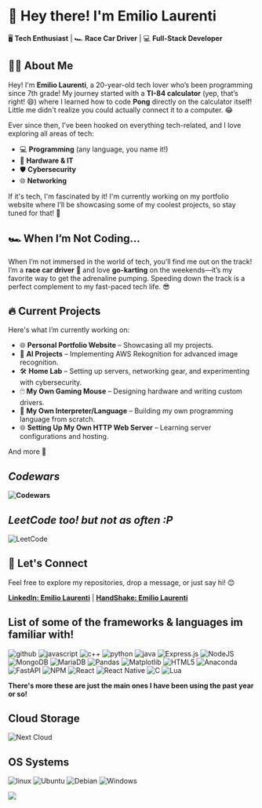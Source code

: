# 👋 Hey there! I'm **Emilio Laurenti** 

🖥️ **Tech Enthusiast** | 🏎️ **Race Car Driver** | 💻 **Full-Stack Developer**

## 👨‍💻 About Me

Hey! I'm **Emilio Laurenti**, a 20-year-old tech lover who’s been programming since 7th grade! My journey started with a **TI-84 calculator** (yep, that’s right! 😄) where I learned how to code **Pong** directly on the calculator itself! Little me didn't realize you could actually connect it to a computer. 😂

Ever since then, I’ve been hooked on everything tech-related, and I love exploring all areas of tech:

- 💻 **Programming** (any language, you name it!)
- 🔧 **Hardware & IT**
- 🛡️ **Cybersecurity**
- 🌐 **Networking**

If it's tech, I'm fascinated by it! I'm currently working on my portfolio website where I’ll be showcasing some of my coolest projects, so stay tuned for that! 🚀

## 🏎️ When I’m Not Coding...

When I’m not immersed in the world of tech, you’ll find me out on the track!  
I’m a **race car driver** 🏁 and love **go-karting** on the weekends—it’s my favorite way to get the adrenaline pumping. Speeding down the track is a perfect complement to my fast-paced tech life. 😎

## 🔥 Current Projects

Here's what I’m currently working on:

- 🌐 **Personal Portfolio Website** – Showcasing all my projects.
- 🤖 **AI Projects** – Implementing AWS Rekognition for advanced image recognition.
- 🛠️ **Home Lab** – Setting up servers, networking gear, and experimenting with cybersecurity.
- 🖱️ **My Own Gaming Mouse** – Designing hardware and writing custom drivers.
- 👾 **My Own Interpreter/Language** – Building my own programming language from scratch.
- 🌐 **Setting Up My Own HTTP Web Server** – Learning server configurations and hosting.

And more 🎉

## ***Codewars***  
**![Codewars](https://www.codewars.com/users/RedDoesCoding/badges/large)**

## ***LeetCode too! but not as often :P***  
![LeetCode](https://img.shields.io/badge/LeetCode-000000?style=for-the-badge&logo=LeetCode&logoColor=#d16c06)

## 🌟 Let's Connect

Feel free to explore my repositories, drop a message, or just say hi! 😊

**[LinkedIn: Emilio Laurenti](https://www.linkedin.com/in/emilio-laurenti-28097b262/)**
| **[HandShake: Emilio Laurenti](https://mdc.joinhandshake.com/profiles/41301079)**



## List of some of the frameworks & languages im familiar with!

![github](https://img.shields.io/badge/GitHub-000000?style=for-the-badge&logo=GitHub&logoColor=white)
![javascript](https://img.shields.io/badge/JavaScript-F7DF1E?style=for-the-badge&logo=javascript&logoColor=blac)
![c++](https://img.shields.io/badge/C%2B%2B-00599C?style=for-the-badge&logo=c%2B%2B&logoColor=white)
![python](https://img.shields.io/badge/Python-3776AB?style=for-the-badge&logo=python&logoColor=white)
![java](https://img.shields.io/badge/Java-ED8B00?style=for-the-badge&logo=java&logoColor=white)
![Express.js](https://img.shields.io/badge/express.js-%23404d59.svg?style=for-the-badge&logo=express&logoColor=%2361DAFB)
![NodeJS](https://img.shields.io/badge/node.js-6DA55F?style=for-the-badge&logo=node.js&logoColor=white)
![MongoDB](https://img.shields.io/badge/MongoDB-%234ea94b.svg?style=for-the-badge&logo=mongodb&logoColor=white)
![MariaDB](https://img.shields.io/badge/MariaDB-003545?style=for-the-badge&logo=mariadb&logoColor=white)
![Pandas](https://img.shields.io/badge/pandas-%23150458.svg?style=for-the-badge&logo=pandas&logoColor=white)
![Matplotlib](https://img.shields.io/badge/Matplotlib-%23ffffff.svg?style=for-the-badge&logo=Matplotlib&logoColor=black)
![HTML5](https://img.shields.io/badge/html5-%23E34F26.svg?style=for-the-badge&logo=html5&logoColor=white)
![Anaconda](https://img.shields.io/badge/Anaconda-%2344A833.svg?style=for-the-badge&logo=anaconda&logoColor=white)
![FastAPI](https://img.shields.io/badge/FastAPI-005571?style=for-the-badge&logo=fastapi)
![NPM](https://img.shields.io/badge/NPM-%23CB3837.svg?style=for-the-badge&logo=npm&logoColor=white)
![React](https://img.shields.io/badge/react-%2320232a.svg?style=for-the-badge&logo=react&logoColor=%2361DAFB)
![React Native](https://img.shields.io/badge/react_native-%2320232a.svg?style=for-the-badge&logo=react&logoColor=%2361DAFB)
![C](https://img.shields.io/badge/c-%2300599C.svg?style=for-the-badge&logo=c&logoColor=white)
![Lua](https://img.shields.io/badge/lua-%232C2D72.svg?style=for-the-badge&logo=lua&logoColor=white)

**There's more these are just the main ones I have been using the past year or so!**


## Cloud Storage 

![Next Cloud](https://img.shields.io/badge/Next%20Cloud-0B94DE?style=for-the-badge&logo=nextcloud&logoColor=white)



## OS Systems

![linux](https://img.shields.io/badge/Linux-FCC624?style=for-the-badge&logo=linux&logoColor=black)
![Ubuntu](https://img.shields.io/badge/Ubuntu-E95420?style=for-the-badge&logo=ubuntu&logoColor=white)
![Debian](https://img.shields.io/badge/Debian-D70A53?style=for-the-badge&logo=debian&logoColor=white)
![Windows](https://img.shields.io/badge/Windows-0078D6?style=for-the-badge&logo=windows&logoColor=white)





![](https://komarev.com/ghpvc/?username=your-github-username&color=green)





